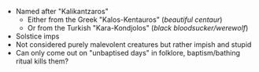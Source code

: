 - Named after "Kalikantzaros"
	- Either from the Greek "Kalos-Kentauros" (_beautiful centaur_)
	- Or from the Turkish "Kara-Kondjolos" (_black bloodsucker/werewolf_)
- Solstice imps
- Not considered purely malevolent creatures but rather impish and stupid
- Can only come out on "unbaptised days" in folklore, baptism/bathing ritual kills them?